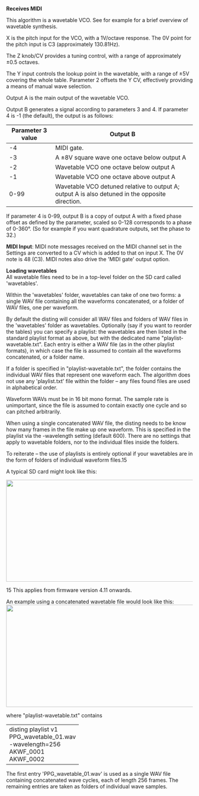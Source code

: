 
**Receives MIDI**

This algorithm is a wavetable VCO. See for example for a brief overview of wavetable synthesis.

X is the pitch input for the VCO, with a 1V/octave response. The 0V point for the pitch input is C3 (approximately
130.81Hz).

The Z knob/CV provides a tuning control, with a range of approximately ±0.5 octaves.

The Y input controls the lookup point in the wavetable, with a range of ±5V covering the whole table. Parameter 2
offsets the Y CV, effectively providing a means of manual wave selection.

Output A is the main output of the wavetable VCO.

Output B generates a signal according to parameters 3 and 4. If parameter 4 is -1 (the default), the output is as
follows:

<table>
<thead>
<tr class="header">
<th><strong>Parameter 3 value</strong></th>
<th><strong>Output B</strong></th>
</tr>
</thead>
<tbody>
<tr class="odd">
<td>-4</td>
<td>MIDI gate.</td>
</tr>
<tr class="even">
<td>-3</td>
<td>A ±8V square wave one octave below output A</td>
</tr>
<tr class="odd">
<td>-2</td>
<td>Wavetable VCO one octave below output A</td>
</tr>
<tr class="even">
<td>-1</td>
<td>Wavetable VCO one octave above output A</td>
</tr>
<tr class="odd">
<td>0-99</td>
<td>Wavetable VCO detuned relative to output A; output A is also detuned in the opposite direction.</td>
</tr>
</tbody>
</table>

If parameter 4 is 0-99, output B is a copy of output A with a fixed phase offset as defined by the parameter, scaled so
0-128 corresponds to a phase of 0-360°. (So for example if you want quadrature outputs, set the phase to 32.)

**MIDI Input**: MIDI note messages received on the MIDI channel set in the Settings are converted to a CV which is added
to that on input X. The 0V note is 48 (C3). MIDI notes also drive the 'MIDI gate' output option.

**Loading wavetables**  
All wavetable files need to be in a top-level folder on the SD card
called 'wavetables'.

Within the 'wavetables' folder, wavetables can take of one two forms:
a single WAV file containing all the waveforms concatenated, or a
folder of WAV files, one per waveform.

By default the disting will consider all WAV files and folders of WAV
files in the 'wavetables' folder as wavetables. Optionally (say if you
want to reorder the tables) you can specify a playlist: the wavetables
are then listed in the standard playlist format as above, but with the
dedicated name "playlist-wavetable.txt". Each entry is either a WAV
file (as in the other playlist formats), in which case the file is
assumed to contain all the waveforms concatenated, or a folder name.

If a folder is specified in "playlist-wavetable.txt", the folder
contains the individual WAV files that represent one waveform each.
The algorithm does not use any 'playlist.txt' file within the folder –
any files found files are used in alphabetical order.

Waveform WAVs must be in 16 bit mono format. The sample rate is
unimportant, since the file is assumed to contain exactly one cycle
and so can pitched arbitrarily.

When using a single concatenated WAV file, the disting needs to be
know how many frames in the file make up one waveform. This is
specified in the playlist via the -wavelength setting (default 600).
There are no settings that apply to wavetable folders, nor to the
individual files inside the folders.

To reiterate – the use of playlists is entirely optional if your
wavetables are in the form of folders of individual waveform files.15

A typical SD card might look like this:

<img src="ef251f30afcb4aceb4f72b4bc9795a77/media/image8.png" style="width:6.69306in;height:2.85833in" />

15 This applies from firmware version 4.11 onwards.

An example using a concatenated wavetable file would look like this:  
<img src="ef251f30afcb4aceb4f72b4bc9795a77/media/image9.png" style="width:6.69306in;height:2.85833in" />

where "playlist-wavetable.txt" contains

<table>
<tbody>
<tr class="odd">
<td>disting playlist v1<br />
PPG_wavetable_01.wav<br />
-wavelength=256<br />
AKWF_0001<br />
AKWF_0002</td>
</tr>
</tbody>
</table>

The first entry 'PPG\_wavetable\_01.wav' is used as a single WAV file containing concatenated wave cycles, each of
length 256 frames. The remaining entries are taken as folders of individual wave samples.
